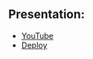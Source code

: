 ## Presentation:

* [YouTube](https://youtu.be/g9zYJVS31dk)
* [Deploy](https://rolling-scopes-school.github.io/art-sh-JS2020Q3/presentation/build/)